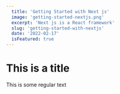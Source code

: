 ```yaml
---
  title: 'Getting Started with Next js'
  image: 'getting-started-nextjs.png'
  excerpt: 'Next js is a React framework'
  slug: 'getting-started-with-nextjs'
  date: '2022-02-17'
  isFeatured: true
---
```


# This is a title

This is some regular text
